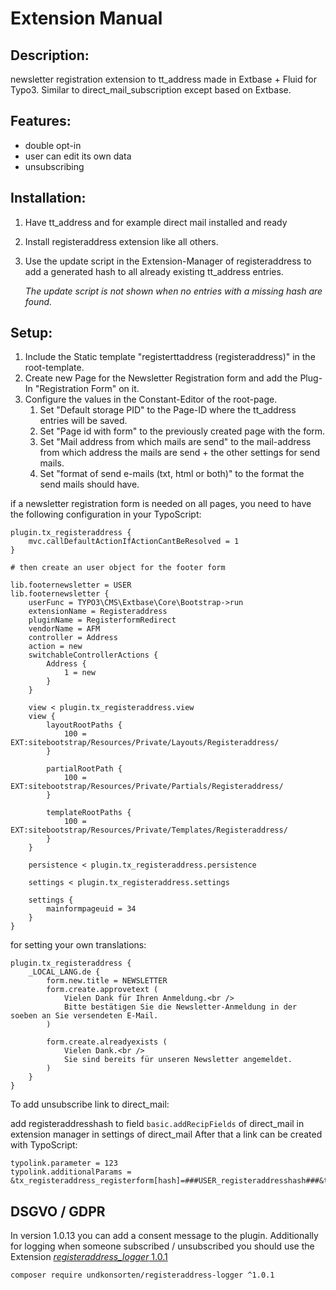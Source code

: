 Extension Manual
=================

Description:
-----------
newsletter registration extension to tt_address made in Extbase + Fluid for Typo3.
Similar to direct_mail_subscription except based on Extbase.

Features:
-----------
- double opt-in
- user can edit its own data
- unsubscribing

Installation:
-----------
1. Have tt_address and for example direct mail installed and ready
2. Install registeraddress extension like all others.
3. Use the update script in the Extension-Manager of registeraddress
   to add a generated hash to all already existing tt_address entries.
   
   _The update script is not shown when no entries with a missing hash are found._

Setup:
-----------
1. Include the Static template "registerttaddress (registeraddress)" in the root-template.
2. Create new Page for the Newsletter Registration form and add the Plug-In "Registration Form" on it.
3. Configure the values in the Constant-Editor of the root-page.
    1. Set "Default storage PID" to the Page-ID where the tt_address entries will be saved.
    2. Set "Page id with form" to the previously created page with the form.
    3. Set "Mail address from which mails are send" to the mail-address from which address the mails are send + the other settings for send mails.
    4. Set "format of send e-mails (txt, html or both)" to the format the send mails should have.

if a newsletter registration form is needed on all pages, you need to have the following configuration in your TypoScript:
```
plugin.tx_registeraddress {
    mvc.callDefaultActionIfActionCantBeResolved = 1
}

# then create an user object for the footer form

lib.footernewsletter = USER
lib.footernewsletter {
    userFunc = TYPO3\CMS\Extbase\Core\Bootstrap->run
    extensionName = Registeraddress
    pluginName = RegisterformRedirect
    vendorName = AFM
    controller = Address
    action = new
    switchableControllerActions {
        Address {
            1 = new
        }
    }
    
    view < plugin.tx_registeraddress.view
    view {
        layoutRootPaths {
            100 = EXT:sitebootstrap/Resources/Private/Layouts/Registeraddress/
        }
        
        partialRootPath {
            100 = EXT:sitebootstrap/Resources/Private/Partials/Registeraddress/
        }
        
        templateRootPaths {
            100 = EXT:sitebootstrap/Resources/Private/Templates/Registeraddress/
        }
    }
    
    persistence < plugin.tx_registeraddress.persistence
    
    settings < plugin.tx_registeraddress.settings
    
    settings {
        mainformpageuid = 34
    }
}
```
for setting your own translations:
```
plugin.tx_registeraddress {
    _LOCAL_LANG.de {
        form.new.title = NEWSLETTER
        form.create.approvetext (
            Vielen Dank für Ihren Anmeldung.<br />
            Bitte bestätigen Sie die Newsletter-Anmeldung in der soeben an Sie versendeten E-Mail.
        )
        
        form.create.alreadyexists (
            Vielen Dank.<br />
            Sie sind bereits für unseren Newsletter angemeldet.
        )
    }
}
```

To add unsubscribe link to direct_mail:

add registeraddresshash to field `basic.addRecipFields` of direct_mail in extension manager in settings of direct_mail
After that a link can be created with TypoScript:

```
typolink.parameter = 123
typolink.additionalParams = &tx_registeraddress_registerform[hash]=###USER_registeraddresshash###&tx_registeraddress_registerform[action]=delete&tx_registeraddress_registerform[controller]=Address
```

## DSGVO / GDPR
In version 1.0.13 you can add a consent message to the plugin.
Additionally for logging when someone subscribed / unsubscribed you should use the Extension
[_registeraddress_logger_ 1.0.1](https://github.com/undkonsorten/registeraddress_logger)

`composer require undkonsorten/registeraddress-logger ^1.0.1`
